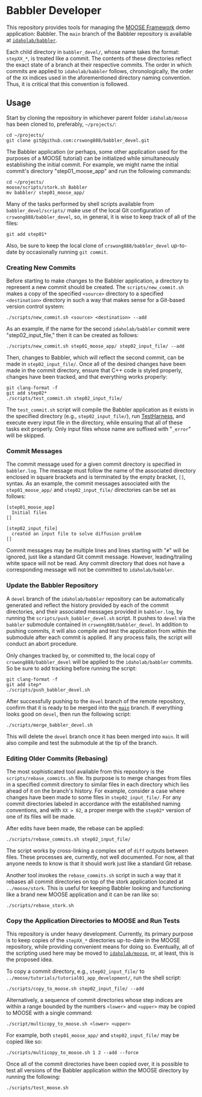 # Babbler Developer

This repository provides tools for managing the [MOOSE Framework](https://mooseframework.inl.gov/) demo application: Babbler. The `main` branch of the Babbler repository is available at [`idaholab/babbler`](https://github.com/idaholab/babbler/).

Each child directory in `babbler_devel/`, whose name takes the format: `stepXX_*`, is treated like a commit. The contents of these directories reflect the exact state of a branch at their respective commits. The order in which commits are applied to `idaholab/babbler` follows, chronologically, the order of the `XX` indices used in the aforementioned directory naming convention. Thus, it is critical that this convention is followed.

## Usage

Start by cloning the repository in whichever parent folder `idaholab/moose` has been cloned to, preferably, `~/projects/`:

```
cd ~/projects/
git clone git@github.com:crswong888/babbler_devel.git
```

The Babbler application (or perhaps, some other application used for the purposes of a MOOSE tutorial) can be initialized while simultaneously establishing the initial commit. For example, we might name the initial commit's directory "step01_moose_app" and run the following commands:

```
cd ~/projects/
moose/scripts/stork.sh Babbler
mv babbler/ step01_moose_app/
```

Many of the tasks performed by shell scripts available from `babbler_devel/scripts/` make use of the local Git configuration of `crswong888/babbler_devel`, so, in general, it is wise to keep track of all of the files:

```
git add step01*
```

Also, be sure to keep the local clone of `crswong888/babbler_devel` up-to-date by occasionally running `git commit`.

### Creating New Commits

Before starting to make changes to the Babbler application, a directory to represent a new commit should be created. The `scripts/new_commit.sh` makes a copy of the specified `<source>` directory to a specified `<destination>` directory in such a way that makes sense for a Git-based version control system:

```
./scripts/new_commit.sh <source> <destination> --add
```

As an example, if the name for the second `idaholab/babbler` commit were "step02_input_file," then it can be created as follows:

```
./scripts/new_commit.sh step01_moose_app/ step02_input_file/ --add
```

Then, changes to Babbler, which will reflect the second commit, can be made in `step02_input_file/`. Once all of the desired changes have been made in the commit directory, ensure that C++ code is styled properly, changes have been tracked, and that everything works properly:

```
git clang-format -f
git add step02*
./scripts/test_commit.sh step02_input_file/
```

The `test_commit.sh` script will compile the Babbler application as it exists in the specified directory (e.g., `step02_input_file/`), run [TestHarness](https://mooseframework.inl.gov/python/TestHarness.html), and execute every input file in the directory, while ensuring that all of these tasks exit properly. Only input files whose name are suffixed with "`_error`" will be skipped.

### Commit Messages

The commit message used for a given commit directory is specified in `babbler.log`. The message must follow the name of the associated directory enclosed in square brackets and is terminated by the empty bracket, `[]`, syntax. As an example, the commit messages associated with the `step01_moose_app/` and `step02_input_file/` directories can be set as follows:

```
[step01_moose_app]
  Initial files
[]

[step02_input_file]
  created an input file to solve diffusion problem
[]
```

Commit messages may be multiple lines and lines starting with "`#`" will be ignored, just like a standard Git commit message. However, leading/trailing white space will not be read. Any commit directory that does not have a corresponding message will not be committed to `idaholab/babbler`.

### Update the Babbler Repository

A `devel` branch of the `idaholab/babbler` repository can be automatically generated and reflect the history provided by each of the commit directories, and their associated messages provided in `babbler.log`, by running the `scripts/push_babbler_devel.sh` script. It pushes to `devel` via the `babbler` submodule contained in `crswong888/babbler_devel`. In addition to pushing commits, it will also compile and test the application from within the submodule after each commit is applied. If any process fails, the script will conduct an abort procedure.

Only changes tracked by, or committed to, the local copy of `crswong888/babbler_devel` will be applied to the `idaholab/babbler` commits. So be sure to add tracking before running the script:

```
git clang-format -f
git add step*
./scripts/push_babbler_devel.sh
```

After successfully pushing to the `devel` branch of the remote repository, confirm that it is ready to be merged into the [`main`](https://github.com/idaholab/babbler) branch. If everything looks good on `devel`, then run the following script:

```
./scripts/merge_babbler_devel.sh
```

This will delete the `devel` branch once it has been merged into `main`. It will also compile and test the submodule at the tip of the branch.

### Editing Older Commits (Rebasing)

The most sophisticated tool available from this repository is the `scripts/rebase_commits.sh` file. Its purpose is to merge changes from files in a specified commit directory to similar files in each directory which lies ahead of it on the branch's history. For example, consider a case where changes have been made to some files in `step02_input_file/`. For any commit directories labeled in accordance with the established naming conventions, and with `XX > 02`, a proper merge with the `step02*` version of one of its files will be made.

After edits have been made, the rebase can be applied:

```
./scripts/rebase_commits.sh step02_input_file/
```

The script works by cross-linking a complex set of `diff` outputs between files. These processes are, currently, not well documented. For now, all that anyone needs to know is that it should work just like a standard Git rebase.

Another tool invokes the `rebase_commits.sh` script in such a way that it rebases all commit directories on top of the stork application located at `../moose/stork`. This is useful for keeping Babbler looking and functioning like a brand new MOOSE application and it can be ran like so:

```
./scripts/rebase_stork.sh
```

### Copy the Application Directories to MOOSE and Run Tests

This repository is under heavy development. Currently, its primary purpose is to keep copies of the `stepXX_*` directories up-to-date in the MOOSE repository, while providing convenient means for doing so. Eventually, all of the scripting used here may be moved to [`idaholab/moose`](https://github.com/idaholab/moose), or, at least, this is the proposed idea.

To copy a commit directory, e.g., `step02_input_file/` to `../moose/tutorials/tutorial01_app_development/`, run the shell script:

```
./scripts/copy_to_moose.sh step02_input_file/ --add
```

Alternatively, a sequence of commit directories whose step indices are within a range bounded by the numbers `<lower>` and `<upper>` may be copied to MOOSE with a single command:

```
./script/multicopy_to_moose.sh <lower> <upper>
```

For example, both `step01_moose_app/` and `step02_input_file/` may be copied like so:

```
./scripts/multicopy_to_moose.sh 1 2 --add --force
```

Once all of the commit directories have been copied over, it is possible to test all versions of the Babbler application within the MOOSE directory by running the following:

```
./scripts/test_moose.sh
```
